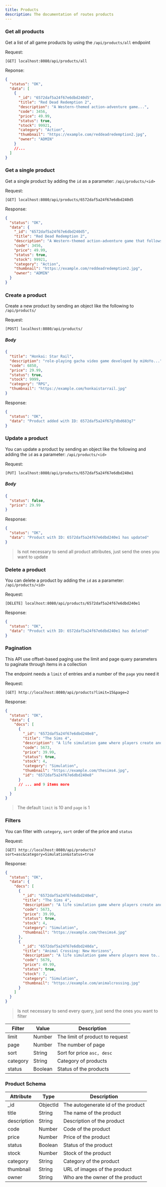 ```yaml
---
title: Products
description: The documentation of routes products
---
```


### Get all products

Get a list of all game products by using the `/api/products/all` endpoint

Request:

```
[GET] localhost:8080/api/products/all
```

Reponse:

```json
{
  "status": "OK",
  "data": [
    {
      "_id": "6572daf5a24f67e6dbd240d5",
      "title": "Red Dead Redemption 2",
      "description": "A Western-themed action-adventure game...",
      "code": 3456,
      "price": 49.99,
      "status": true,
      "stock": 99921,
      "category": "Action",
      "thumbnail": "https://example.com/reddeadredemption2.jpg",
      "owner": "ADMIN"
    }
    //...
  ]
}
```

### Get a single product

Get a single product by adding the `id` as a parameter: `/api/products/<id>`

Request:

```
[GET] localhost:8080/api/products/6572daf5a24f67e6dbd240d5
```

Response:

```json
{
  "status": "OK",
  "data": {
    "_id": "6572daf5a24f67e6dbd240d5",
    "title": "Red Dead Redemption 2",
    "description": "A Western-themed action-adventure game that follows outlaw...",
    "code": 3456,
    "price": 49.99,
    "status": true,
    "stock": 99921,
    "category": "Action",
    "thumbnail": "https://example.com/reddeadredemption2.jpg",
    "owner": "ADMIN"
  }
}
```

### Create a product

Create a new product by sending an object like the following to `/api/products/`

Request:

```
[POST] localhost:8080/api/products/
```

##### Body

```json
{
  "title": "Honkai: Star Rail",
  "description": "role-playing gacha video game developed by miHoYo...",
  "code": 6850,
  "price": 29.99,
  "status": true,
  "stock": 9999,
  "category": "RPG",
  "thumbnail": "https://example.com/honkaistarrail.jpg"
}
```

Response:

```json
{
  "status": "OK",
  "data": "Product added with ID: 6572daf5a24f67g7dbd683g7"
}
```

### Update a product

You can update a product by sending an object like the following and adding the `id` as a parameter: `/api/products/<id>`

Request:

```
[PUT] localhost:8080/api/products/6572daf5a24f67e6dbd240e1
```

##### Body

```json
{
  "status": false,
  "price": 29.99
}
```

Response:

```json
{
  "status": "OK",
  "data": "Product with ID: 6572daf5a24f67e6dbd240e1 has updated"
}
```

> Is not necessary to send all product attributes, just send the ones you want to update

### Delete a product

You can delete a product by adding the `id` as a parameter: `/api/products/<id>`

Request:

```
[DELETE] localhost:8080/api/products/6572daf5a24f67e6dbd240e1
```

Response:

```json
{
  "status": "OK",
  "data": "Product with ID: 6572daf5a24f67e6dbd240e1 has deleted"
}
```

### Pagination

This API use offset-based paging use the limit and page query parameters to paginate through items in a collection

The endpoint needs a `limit` of entries and a number of the `page` you need it

Request:

```
[GET] http://localhost:8080/api/products?limit=15&page=2
```

Response:

```json
{
  "status": "OK",
  "data": {
    "docs": [
      {
        "_id": "6572daf5a24f67e6dbd240e8",
        "title": "The Sims 4",
        "description": "A life simulation game where players create and...",
        "code": 5673,
        "price": 39.99,
        "status": true,
        "stock": 4,
        "category": "Simulation",
        "thumbnail": "https://example.com/thesims4.jpg",
        "id": "6572daf5a24f67e6dbd240e8"
      }
      // ... and 9 items more
    ]
  }
}
```

> The default `limit` is 10 and `page` is 1

### Filters

You can filter with `category`, `sort` order of the price and `status`

Request:

```
[GET] http://localhost:8080/api/products?sort=asc&category=Simulation&status=true
```

Response:

```json
{
  "status": "OK",
  "data": {
    "docs": [
      {
        "_id": "6572daf5a24f67e6dbd240e8",
        "title": "The Sims 4",
        "description": "A life simulation game where players create and control...",
        "code": 5673,
        "price": 39.99,
        "status": true,
        "stock": 4,
        "category": "Simulation",
        "thumbnail": "https://example.com/thesims4.jpg"
      },
      {
        "_id": "6572daf5a24f67e6dbd240da",
        "title": "Animal Crossing: New Horizons",
        "description": "A life simulation game where players move to...",
        "code": 5679,
        "price": 49.99,
        "status": true,
        "stock": 7,
        "category": "Simulation",
        "thumbnail": "https://example.com/animalcrossing.jpg"
      }
    ]
  }
}
```

> Is not necessary to send every query, just send the ones you want to filter

| Filter   | Value   | Description                     |
| -------- | ------- | ------------------------------- |
| limit    | Number  | The limit of product to request |
| page     | Number  | The number of page              |
| sort     | String  | Sort for price `asc, desc`      |
| category | String  | Category of products            |
| status   | Boolean | Status of the products          |

### Product Schema

| Attribute   | Type     | Description                        |
| ----------- | -------- | ---------------------------------- |
| \_id        | ObjectId | The autogenerate id of the product |
| title       | String   | The name of the product            |
| description | String   | Description of the product         |
| code        | Number   | Code of the product                |
| price       | Number   | Price of the product               |
| status      | Boolean  | Status of the product              |
| stock       | Number   | Stock of the product               |
| category    | String   | Category of the product            |
| thumbnail   | String   | URL of images of the product       |
| owner       | String   | Who are the owner of the product   |
